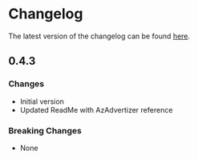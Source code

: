 # Changelog

The latest version of the changelog can be found [here](https://github.com/Azure/bicep-registry-modules/blob/main/avm/res/compute/ssh-public-key/CHANGELOG.md).

## 0.4.3

### Changes

- Initial version
- Updated ReadMe with AzAdvertizer reference

### Breaking Changes

- None
